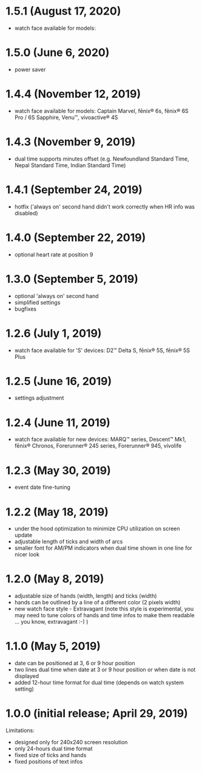 # 1.5.1 (August 17, 2020)
* watch face available for models: 

# 1.5.0 (June 6, 2020)
* power saver

# 1.4.4 (November 12, 2019)
* watch face available for models: Captain Marvel, fēnix® 6s, fēnix® 6S Pro / 
6S Sapphire, Venu™, vívoactive® 4S

# 1.4.3 (November 9, 2019)
* dual time supports minutes offset (e.g. Newfoundland Standard Time, Nepal Standard Time, Indian Standard Time)

# 1.4.1 (September 24, 2019)
* hotfix ('always on' second hand didn't work correctly when HR info was disabled)

# 1.4.0 (September 22, 2019)
* optional heart rate at position 9

# 1.3.0 (September 5, 2019)
* optional 'always on' second hand
* simplified settings
* bugfixes

# 1.2.6 (July 1, 2019)
* watch face available for 'S' devices: D2™ Delta S, fēnix® 5S, fēnix® 5S Plus

# 1.2.5 (June 16, 2019)
* settings adjustment

# 1.2.4 (June 11, 2019)
* watch face available for new devices: MARQ™ series, Descent™ Mk1, fēnix® Chronos, Forerunner® 245 series, Forerunner® 945, vívolife

# 1.2.3 (May 30, 2019)
* event date fine-tuning

# 1.2.2 (May 18, 2019)
* under the hood optimization to minimize CPU utilization on screen update
* adjustable length of ticks and width of arcs
* smaller font for AM/PM indicators when dual time shown in one line for nicer look

# 1.2.0 (May 8, 2019)
* adjustable size of hands (width, length) and ticks (width)
* hands can be outlined by a line of a different color (2 pixels width)
* new watch face style - Extravagant (note this style is experimental, you may need to tune colors of hands and time infos to make them readable ... you know, extravagant :-) )

# 1.1.0 (May 5, 2019)
* date can be positioned at 3, 6 or 9 hour position
* two lines dual time when date at 3 or 9 hour position or when date is not displayed
* added 12-hour time format for dual time (depends on watch system setting)

# 1.0.0 (initial release; April 29, 2019)
Limitations:
* designed only for 240x240 screen resolution
* only 24-hours dual time format
* fixed size of ticks and hands
* fixed positions of text infos
